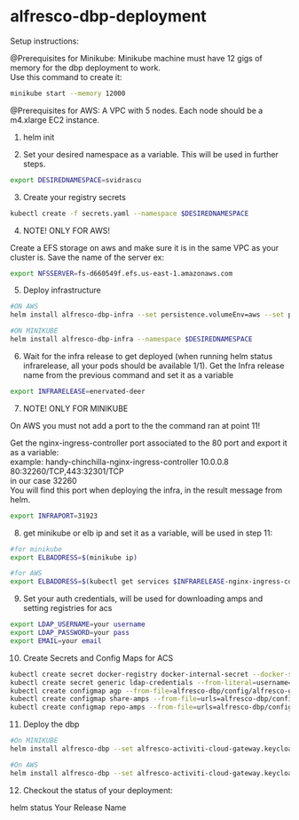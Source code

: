 # alfresco-dbp-deployment

Setup instructions:

@Prerequisites for Minikube:
Minikube machine must have 12 gigs of memory for the dbp deployment to work.   
Use this command to create it:
```bash
minikube start --memory 12000
```
@Prerequisites for AWS:
A VPC with 5 nodes. Each node should be a m4.xlarge EC2 instance.

1. helm init

2. Set your desired namespace as a variable. This will be used in further steps.
```bash
export DESIREDNAMESPACE=svidrascu
```
3. Create your registry secrets
```bash
kubectl create -f secrets.yaml --namespace $DESIREDNAMESPACE
```

4. NOTE! ONLY FOR AWS!   

Create a EFS storage on aws and make sure it is in the same VPC as your cluster is. Save the name of the server ex: 
```bash
export NFSSERVER=fs-d660549f.efs.us-east-1.amazonaws.com
```

5. Deploy infrastructure

```bash
#ON AWS
helm install alfresco-dbp-infra --set persistence.volumeEnv=aws --set persistence.nfs.server="$NFSSERVER" --namespace $DESIREDNAMESPACE

#ON MINIKUBE
helm install alfresco-dbp-infra --namespace $DESIREDNAMESPACE
```

6. Wait for the infra release to get deployed (when running helm status infrarelease, all your pods should be available 1/1).
Get the Infra release name from the previous command and set it as a variable

  ```bash
export INFRARELEASE=enervated-deer
  ```

7. NOTE! ONLY FOR MINIKUBE   

On AWS you must not add a port to the the command ran at point 11!    

Get the nginx-ingress-controller port associated to the 80 port and export it as a variable:   
example: handy-chinchilla-nginx-ingress-controller       10.0.0.8    <pending>    80:32260/TCP,443:32301/TCP   
in our case 32260   
You will find this port when deploying the infra, in the result message from helm.

```bash
export INFRAPORT=31923
```

8. get minikube or elb ip and set it as a variable, will be used in step 11:

```Bash
#for minikube
export ELBADDRESS=$(minikube ip)

#for AWS
export ELBADDRESS=$(kubectl get services $INFRARELEASE-nginx-ingress-controller --namespace=$DESIREDNAMESPACE -o jsonpath={.status.loadBalancer.ingress[0].hostname})
```

9. Set your auth credentials, will be used for downloading amps and setting registries for acs

  ```bash
  export LDAP_USERNAME=your username 
  export LDAP_PASSWORD=your pass
  export EMAIL=your email
  ```
  
10. Create Secrets and Config Maps for ACS

  ```bash
  kubectl create secret docker-registry docker-internal-secret --docker-server=docker-internal.alfresco.com --docker-username=$LDAP_USERNAME --docker-password=$LDAP_PASSWORD --docker-email=$EMAIL --namespace=$DESIREDNAMESPACE
  kubectl create secret generic ldap-credentials --from-literal=username=$LDAP_USERNAME  --from-literal=password=$LDAP_PASSWORD --namespace=$DESIREDNAMESPACE
  kubectl create configmap agp --from-file=alfresco-dbp/config/alfresco-global.properties --namespace=$DESIREDNAMESPACE
  kubectl create configmap share-amps --from-file=urls=alfresco-dbp/config/share-amps-to-apply.txt --namespace=$DESIREDNAMESPACE
  kubectl create configmap repo-amps --from-file=urls=alfresco-dbp/config/repository-amps-to-apply.txt --namespace=$DESIREDNAMESPACE
  ```

11. Deploy the dbp

  ```bash
#On MINIKUBE
helm install alfresco-dbp --set alfresco-activiti-cloud-gateway.keycloakURL="http://$ELBADDRESS:$INFRAPORT/auth/" --set alfresco-activiti-cloud-gateway.eurekaURL="http://$ELBADDRESS:$INFRAPORT/registry/" --set alfresco-activiti-cloud-gateway.rabbitmqReleaseName="$INFRARELEASE-rabbitmq" --namespace=$DESIREDNAMESPACE

#On AWS
helm install alfresco-dbp --set alfresco-activiti-cloud-gateway.keycloakURL="http://$ELBADDRESS/auth/" --set alfresco-activiti-cloud-gateway.eurekaURL="http://$ELBADDRESS/registry/" --set alfresco-activiti-cloud-gateway.rabbitmqReleaseName="$INFRARELEASE-rabbitmq" --namespace=$DESIREDNAMESPACE
  ```

12. Checkout the status of your deployment:

helm status Your Release Name
